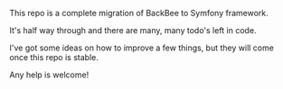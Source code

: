 This repo is a complete migration of BackBee to Symfony framework.

It's half way through and there are many, many todo's left in code.

I've got some ideas on how to improve a few things, but they will come once this repo is stable.

Any help is welcome!